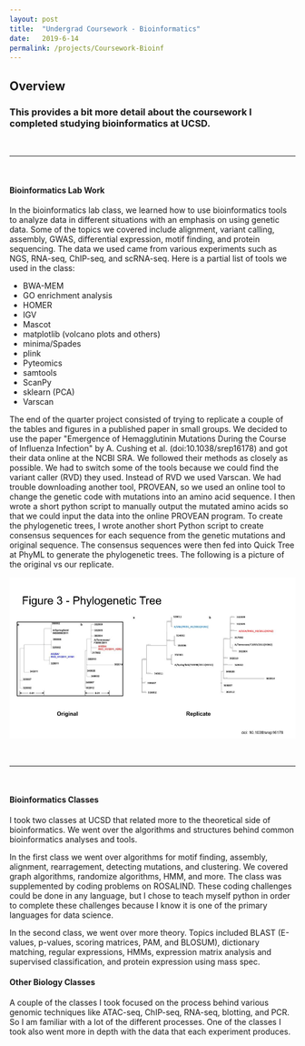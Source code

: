 ```yaml
---
layout: post
title:  "Undergrad Coursework - Bioinformatics"
date:   2019-6-14
permalink: /projects/Coursework-Bioinf
---
```


## Overview
### This provides a bit more detail about the coursework I completed studying bioinformatics at UCSD.

&nbsp;

---

&nbsp;

#### Bioinformatics Lab Work

In the bioinformatics lab class, we learned how to use bioinformatics tools to
analyze data in different situations with an emphasis on using genetic data.
Some of the topics we covered include alignment, variant calling, assembly,
GWAS, differential expression, motif finding, and protein sequencing. The data
we used came from various experiments such as NGS, RNA-seq, ChIP-seq, and scRNA-seq.
Here is a partial list of tools we used in the class:
- BWA-MEM
- GO enrichment analysis
- HOMER
- IGV
- Mascot
- matplotlib (volcano plots and others)
- minima/Spades
- plink
- Pyteomics
- samtools
- ScanPy
- sklearn (PCA)
- Varscan

The end of the quarter project consisted of trying to replicate a couple of the
tables and figures in a published paper in small groups. We decided to use the
paper "Emergence of Hemagglutinin Mutations During the Course of Influenza
Infection" by A. Cushing et al. (doi:10.1038/srep16178) and got their data
online at the NCBI SRA. We followed their methods as closely as possible. We had
to switch some of the tools because we could find the variant caller (RVD) they
used. Instead of RVD we used Varscan. We had trouble downloading another tool,
PROVEAN, so we used an online tool to change the genetic code with mutations
into an amino acid sequence. I then wrote a short python script to manually
output the mutated amino acids so that we could input the data into the online
PROVEAN program. To create the phylogenetic trees, I wrote another short Python
script to create consensus sequences for each sequence from the genetic
mutations and original sequence. The consensus sequences were then fed into
Quick Tree at PhyML to generate the phylogenetic trees. The following is a
picture of the original vs our replicate.

![Image from my end of year project. Original vs Duplicate](/projects/images/CSE185-proj.jpg)

&nbsp;

---

&nbsp;

#### Bioinformatics Classes

I took two classes at UCSD that related more to the theoretical side of
bioinformatics. We went over the algorithms and structures behind common
bioinformatics analyses and tools.

In the first class we went over algorithms for motif finding, assembly,
alignment, rearragement, detecting mutations, and clustering. We covered graph
algorithms, randomize algorithms, HMM, and more. The class was supplemented by
coding problems on ROSALIND. These coding challenges could be done in any
language, but I chose to teach myself python in order to complete these
challenges because I know it is one of the primary languages for data science.

In the second class, we went over more theory. Topics included BLAST (E-values,
p-values, scoring matrices, PAM, and BLOSUM), dictionary matching, regular
expressions, HMMs, expression matrix analysis and supervised classification, and
protein expression using mass spec.

#### Other Biology Classes

A couple of the classes I took focused on the process behind various genomic
techniques like ATAC-seq, ChIP-seq, RNA-seq, blotting, and PCR. So I am familiar
with a lot of the different processes. One of the classes I took also went more
in depth with the data that each experiment produces.
